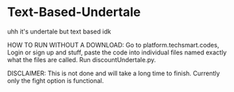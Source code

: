 # Text-Based-Undertale
uhh it's undertale but text based idk

HOW TO RUN WITHOUT A DOWNLOAD:
Go to platform.techsmart.codes, 
Login or sign up and stuff, 
paste the code into individual files named exactly what the files are called. 
Run discountUndertale.py.


DISCLAIMER:
This is not done and will take a long time to finish. Currently only the fight option is functional.
